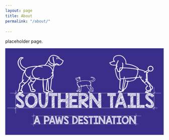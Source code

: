 ```yaml
---
layout: page
title: About
permalink: "/about/"

---
```

placeholder page.

![Southern Paws Logo](/assets/logo_small.svg)